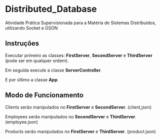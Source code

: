 # Distributed_Database
Atividade Prática Supervisionada para a Matéria de Sistemas Distribuídos, utilizando Socket e GSON

## Instruções
Executar primeiro as classes: **FirstServer**, **SecondServer** e **ThirdServer** (pode ser em qualquer ordem).

Em seguida execute a classe **ServerController**.

E por último a classe **App**.

## Modo de Funcionamento
Clients serão manipulados no **FirstServer** e **SecondServer**. (client,json)

Employees serão manipulados no **SecondServer** e **ThirdServer**. (employee.json)

Products serão manipulados no **FirstServer** e **ThirdServer**. (product.json) 
